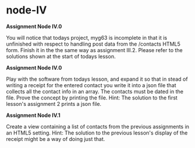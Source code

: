 # node-IV

<b>Assignment Node IV.0</b>

You will notice that todays project, myg63 is incomplete in that it is unfinished 
with respect to handling post data from the /contacts HTML5 form. 
Finish it in the the same way as assignment III.2. 
Please refer to the solutions shown at the start of todays lesson.

<b>Assignment Node IV.0</b>

Play with the software from todays lesson, and expand it so that in stead of 
writing a receipt for the entered contact you write it into a json file that 
collects all the contact info in an array. The contacts must be dated in the file. 
Prove the concept by printing the file. Hint: The solution to the first lesson's assignment 2 prints a json file.

<b>Assignment Node IV.1</b>

Create a view containing a list of contacts from the previous assignments in an HTML5 setting. 
Hint: The solution to the previous lesson's display of the receipt might be a way of doing just that.
